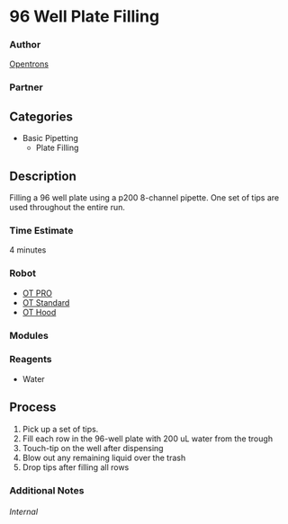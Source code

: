 # 96 Well Plate Filling

### Author
[Opentrons](https://opentrons.com/)

### Partner

## Categories
* Basic Pipetting
	* Plate Filling


## Description
Filling a 96 well plate using a p200 8-channel pipette.  One set of tips are used throughout the entire run.

### Time Estimate
4 minutes

### Robot
* [OT PRO](https://opentrons.com/ot-one-pro)
* [OT Standard](https://opentrons.com/ot-one-standard)
* [OT Hood](https://opentrons.com/ot-one-hood)

### Modules

### Reagents
* Water

## Process
1. Pick up a set of tips.
2. Fill each row in the 96-well plate with 200 uL water from the trough
3. Touch-tip on the well after dispensing
4. Blow out any remaining liquid over the trash
5. Drop tips after filling all rows


### Additional Notes



###### Internal
